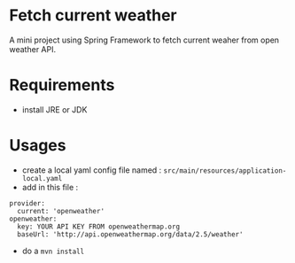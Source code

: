 # Fetch current weather
A mini project using Spring Framework to fetch current weaher from open weather API.
# Requirements
* install JRE or JDK
# Usages
* create a local yaml config file named : ``src/main/resources/application-local.yaml``
* add in this file : 
```
provider:
  current: 'openweather'
openweather:
  key: YOUR API KEY FROM openweathermap.org
  baseUrl: 'http://api.openweathermap.org/data/2.5/weather'

```
* do a `mvn install`
